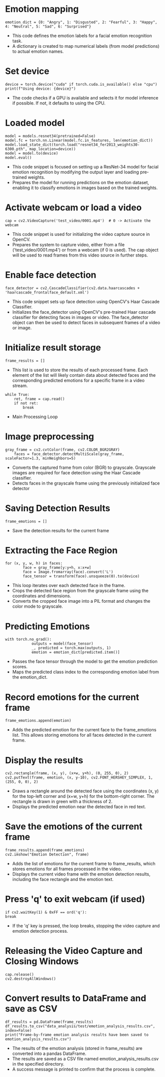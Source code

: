 # Emotion mapping
```
emotion_dict = {0: "Angry", 1: "Disgusted", 2: "Fearful", 3: "Happy", 4: "Neutral", 5: "Sad", 6: "Surprised"}
```
- This code defines the emotion labels for a facial emotion recognition task.
- A dictionary is created to map numerical labels (from model predictions) to actual emotion names.
# Set device
```
device = torch.device("cuda" if torch.cuda.is_available() else "cpu")
print(f"Using device: {device}")
```
- The code checks if a GPU is available and selects it for model inference if possible. If not, it defaults to using the CPU.
# Loaded model
```
model = models.resnet34(pretrained=False)
model.fc = torch.nn.Linear(model.fc.in_features, len(emotion_dict)) 
model.load_state_dict(torch.load("resnet34_fer2013_weights30-6300.pth", map_location=device))
model = model.to(device)
model.eval()
```
- This code snippet is focused on setting up a ResNet-34 model for facial emotion recognition by modifying the output layer and loading pre-trained weights.
- Prepares the model for running predictions on the emotion dataset, enabling it to classify emotions in images based on the trained weights.
# Activate webcam or load a video
```
cap = cv2.VideoCapture('test_video/0001.mp4')  # 0 -> Activate the webcam
```
- This code snippet is used for initializing the video capture source in OpenCV.
- Prepares the system to capture video, either from a file ('test_video/0001.mp4') or from a webcam (if 0 is used). The cap object will be used to read frames from this video source in further steps.
# Enable face detection
```
face_detector = cv2.CascadeClassifier(cv2.data.haarcascades + 'haarcascade_frontalface_default.xml')
```
- This code snippet sets up face detection using OpenCV's Haar Cascade Classifier. 
- Initializes the face_detector using OpenCV's pre-trained Haar cascade classifier for detecting faces in images or video. The face_detector object can then be used to detect faces in subsequent frames of a video or image.
# Initialize result storage
```
frame_results = []
```
- This list is used to store the results of each processed frame. Each element of the list will likely contain data about detected faces and the corresponding predicted emotions for a specific frame in a video stream.
```
while True:
    ret, frame = cap.read()
    if not ret:
        break
```
- Main Processing Loop
# Image preprocessing
```
gray_frame = cv2.cvtColor(frame, cv2.COLOR_BGR2GRAY)
    faces = face_detector.detectMultiScale(gray_frame, scaleFactor=1.3, minNeighbors=5)
```
- Converts the captured frame from color (BGR) to grayscale. Grayscale images are required for face detection using the Haar Cascade classifier.
- Detects faces in the grayscale frame using the previously initialized face detector
# Saving Detection Results
```
frame_emotions = []
```
- Save the detection results for the current frame
# Extracting the Face Region
```
for (x, y, w, h) in faces:
        face = gray_frame[y:y+h, x:x+w]
        face = Image.fromarray(face).convert('L')  
        face_tensor = transform(face).unsqueeze(0).to(device)  
```
- This loop iterates over each detected face in the frame.
- Crops the detected face region from the grayscale frame using the coordinates and dimensions.
- Converts the cropped face image into a PIL format and changes the color mode to grayscale.
# Predicting Emotions
```
with torch.no_grad():
            outputs = model(face_tensor)
            _, predicted = torch.max(outputs, 1)
            emotion = emotion_dict[predicted.item()]
```
- Passes the face tensor through the model to get the emotion prediction scores.
- Maps the predicted class index to the corresponding emotion label from the emotion_dict.
# Record emotions for the current frame
```
frame_emotions.append(emotion)
```
- Adds the predicted emotion for the current face to the frame_emotions list. This allows storing emotions for all faces detected in the current frame.
# Display the results
```
cv2.rectangle(frame, (x, y), (x+w, y+h), (0, 255, 0), 2)
cv2.putText(frame, emotion, (x, y-10), cv2.FONT_HERSHEY_SIMPLEX, 1, (255, 0, 0), 2)
```
- Draws a rectangle around the detected face using the coordinates (x, y) for the top-left corner and (x+w, y+h) for the bottom-right corner. The rectangle is drawn in green with a thickness of 2.
- Displays the predicted emotion near the detected face in red text.
# Save the emotions of the current frame
```
frame_results.append(frame_emotions)
cv2.imshow("Emotion Detection", frame)
```
- Adds the list of emotions for the current frame to frame_results, which stores emotions for all frames processed in the video.
- Displays the current video frame with the emotion detection results, including the face rectangle and the emotion text.
# Press 'q' to exit webcam (if used)
```
if cv2.waitKey(1) & 0xFF == ord('q'):
break
```
- If the 'q' key is pressed, the loop breaks, stopping the video capture and emotion detection process.
# Releasing the Video Capture and Closing Windows
```
cap.release()
cv2.destroyAllWindows()
```
# Convert results to DataFrame and save as CSV
```
df_results = pd.DataFrame(frame_results)
df_results.to_csv("data_analysis/test/emotion_analysis_results.csv", index=False)
print("Frame-by-frame emotion analysis results have been saved to emotion_analysis_results.csv")
```
- The results of the emotion analysis (stored in frame_results) are converted into a pandas DataFrame.
- The results are saved as a CSV file named emotion_analysis_results.csv in the specified directory.
- A success message is printed to confirm that the process is complete.
